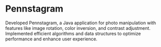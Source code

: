 # Pennstagram
Developed Pennstagram, a Java application for photo manipulation with features like image rotation, color inversion, and contrast adjustment. Implemented efficient algorithms and data structures to optimize performance and enhance user experience.
